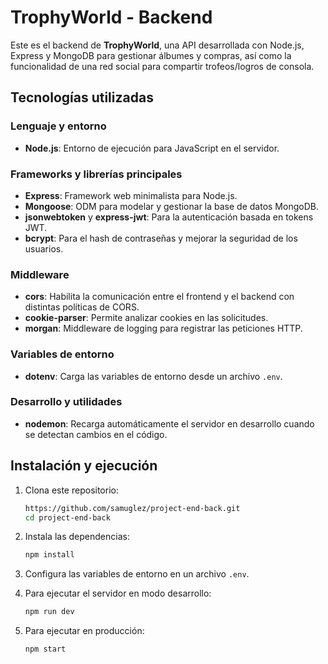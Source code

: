 # TrophyWorld - Backend

Este es el backend de **TrophyWorld**, una API desarrollada con Node.js, Express y MongoDB para gestionar álbumes y compras, así como la funcionalidad de una red social para compartir trofeos/logros de consola.

## Tecnologías utilizadas

### Lenguaje y entorno

- **Node.js**: Entorno de ejecución para JavaScript en el servidor.

### Frameworks y librerías principales

- **Express**: Framework web minimalista para Node.js.
- **Mongoose**: ODM para modelar y gestionar la base de datos MongoDB.
- **jsonwebtoken** y **express-jwt**: Para la autenticación basada en tokens JWT.
- **bcrypt**: Para el hash de contraseñas y mejorar la seguridad de los usuarios.

### Middleware

- **cors**: Habilita la comunicación entre el frontend y el backend con distintas políticas de CORS.
- **cookie-parser**: Permite analizar cookies en las solicitudes.
- **morgan**: Middleware de logging para registrar las peticiones HTTP.

### Variables de entorno

- **dotenv**: Carga las variables de entorno desde un archivo `.env`.

### Desarrollo y utilidades

- **nodemon**: Recarga automáticamente el servidor en desarrollo cuando se detectan cambios en el código.

## Instalación y ejecución

1. Clona este repositorio:

   ```sh
   https://github.com/samuglez/project-end-back.git
   cd project-end-back
   ```

2. Instala las dependencias:

   ```sh
   npm install
   ```

3. Configura las variables de entorno en un archivo `.env`.

4. Para ejecutar el servidor en modo desarrollo:

   ```sh
   npm run dev
   ```

5. Para ejecutar en producción:

   ```sh
   npm start
   ```


